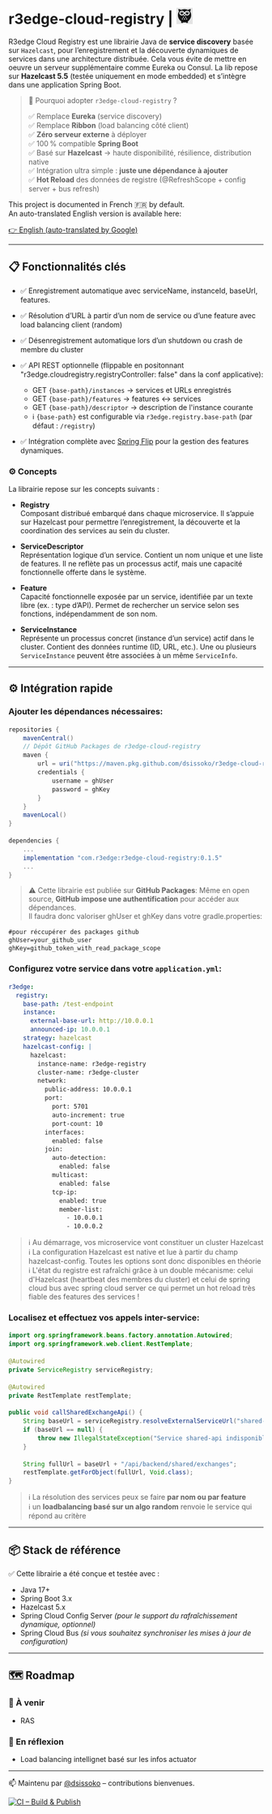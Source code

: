 # r3edge-cloud-registry | ![Logo](logo_ds.png)

R3edge Cloud Registry est une librairie Java de **service discovery** basée sur `Hazelcast`, pour l’enregistrement et la découverte dynamiques de services dans une architecture distribuée. Cela vous évite de mettre en oeuvre un serveur supplémentaire comme Eureka ou Consul.
La lib repose sur **Hazelcast 5.5** (testée uniquement en mode embedded) et s’intègre dans une application Spring Boot.

> 🚀 Pourquoi adopter `r3edge-cloud-registry` ?
>
> ✅ Remplace **Eureka** (service discovery)  
> ✅ Remplace **Ribbon** (load balancing côté client)  
> ✅ **Zéro serveur externe** à déployer  
> ✅ 100 % compatible **Spring Boot**  
> ✅ Basé sur **Hazelcast** → haute disponibilité, résilience, distribution native  
> ✅ Intégration ultra simple : **juste une dépendance à ajouter**  
> ✅ **Hot Reload** des données de registre (@RefreshScope + config server + bus refresh)

This project is documented in French 🇫🇷 by default.  
An auto-translated English version is available here:

[👉 English (auto-translated by Google)](https://translate.google.com/translate?sl=auto&tl=en&u=https://github.com/dsissoko/r3edge-cloud-registry)

---

## 📋 Fonctionnalités clés


- ✅ Enregistrement automatique avec serviceName, instanceId, baseUrl, features.
- ✅ Résolution d’URL à partir d’un nom de service ou d’une feature avec load balancing client (random)
- ✅ Désenregistrement automatique lors d’un shutdown ou crash de membre du cluster
- ✅ API REST optionnelle (flippable en positonnant "r3edge.cloudregistry.registryController: false" dans la conf applicative):
    - GET `{base-path}/instances` → services et URLs enregistrés
    - GET `{base-path}/features` → features ↔ services
    - GET `{base-path}/descriptor` → description de l'instance courante  
    - ℹ️ `{base-path}` est configurable via `r3edge.registry.base-path` (par défaut : `/registry`) 
   
- ✅ Intégration complète avec [Spring Flip](https://github.com/dsissoko/r3edge-spring-flip) pour la gestion des features dynamiques.

### ⚙️ Concepts

La librairie repose sur les concepts suivants :

- **Registry**  
  Composant distribué embarqué dans chaque microservice. Il s’appuie sur Hazelcast pour permettre l’enregistrement, la découverte et la coordination des services au sein du cluster.

- **ServiceDescriptor**  
  Représentation logique d’un service. Contient un nom unique et une liste de features. Il ne reflète pas un processus actif, mais une capacité fonctionnelle offerte dans le système.

- **Feature**  
  Capacité fonctionnelle exposée par un service, identifiée par un texte libre (ex. : type d’API). Permet de rechercher un service selon ses fonctions, indépendamment de son nom.

- **ServiceInstance**  
  Représente un processus concret (instance d’un service) actif dans le cluster. Contient des données runtime (ID, URL, etc.). Une ou plusieurs `ServiceInstance` peuvent être associées à un même `ServiceInfo`.

---

## ⚙️ Intégration rapide

### Ajouter les dépendances nécessaires:

```groovy
repositories {
    mavenCentral()
    // Dépôt GitHub Packages de r3edge-cloud-registry
    maven {
        url = uri("https://maven.pkg.github.com/dsissoko/r3edge-cloud-registry")
        credentials {
            username = ghUser
            password = ghKey
        }
    }
    mavenLocal()
}

dependencies {
    ...
    implementation "com.r3edge:r3edge-cloud-registry:0.1.5"
    ...
}
```

> ⚠️ Cette librairie est publiée sur **GitHub Packages**: Même en open source, **GitHub impose une authentification** pour accéder aux dépendances.  
> Il faudra donc valoriser ghUser et ghKey dans votre gradle.properties:

```properties
#pour réccupérer des packages github 
ghUser=your_github_user
ghKey=github_token_with_read_package_scope
```

### Configurez votre service dans votre `application.yml`:

```yaml
r3edge:
  registry:
    base-path: /test-endpoint
    instance:
      external-base-url: http://10.0.0.1
      announced-ip: 10.0.0.1
    strategy: hazelcast
    hazelcast-config: |
      hazelcast:
        instance-name: r3edge-registry
        cluster-name: r3edge-cluster
        network:
          public-address: 10.0.0.1        
          port:
            port: 5701
            auto-increment: true
            port-count: 10
          interfaces:
            enabled: false
          join:
            auto-detection:
              enabled: false         
            multicast:
              enabled: false          
            tcp-ip:
              enabled: true
              member-list:
                - 10.0.0.1
                - 10.0.0.2
```

> ℹ️ Au démarrage, vos microservice vont constituer un cluster Hazelcast   
> ℹ️ La configuration Hazelcast est native et lue à partir du champ hazelcast-config. Toutes les options sont donc disponibles en théorie  
> ℹ️ L'état du registre est rafraîchi grâce à un double mécanisme: celui d'Hazelcast (heartbeat des membres du cluster) et celui de spring cloud bus avec spring cloud server ce qui permet un hot reload très fiable des features des services !

### Localisez et effectuez vos appels inter-service:

```java
import org.springframework.beans.factory.annotation.Autowired;
import org.springframework.web.client.RestTemplate;

@Autowired
private ServiceRegistry serviceRegistry;

@Autowired
private RestTemplate restTemplate;

public void callSharedExchangeApi() {
    String baseUrl = serviceRegistry.resolveExternalServiceUrl("shared-api");
    if (baseUrl == null) {
        throw new IllegalStateException("Service shared-api indisponible");
    }

    String fullUrl = baseUrl + "/api/backend/shared/exchanges";
    restTemplate.getForObject(fullUrl, Void.class);
}
```

> ℹ️ La résolution des services peux se faire **par nom ou par feature**  
> ℹ️ un **loadbalancing basé sur un algo random** renvoie le service qui répond au critère  

---

## 📦 Stack de référence


✅ Cette librairie a été conçue et testée avec :

- Java 17+
- Spring Boot 3.x
- Hazelcast 5.x
- Spring Cloud Config Server *(pour le support du rafraîchissement dynamique, optionnel)*
- Spring Cloud Bus *(si vous souhaitez synchroniser les mises à jour de configuration)*

---

## 🗺️ Roadmap

### 🔧 À venir
- RAS

### 🧠 En réflexion
- Load balancing intellignet basé sur les infos actuator

---

📫 Maintenu par [@dsissoko](https://github.com/dsissoko) – contributions bienvenues.

[![CI – Build & Publish](https://github.com/dsissoko/r3edge-cloud-registry/actions/workflows/cicd_code.yml/badge.svg)](https://github.com/dsissoko/r3edge-cloud-registry/actions/workflows/cicd_code.yml)
